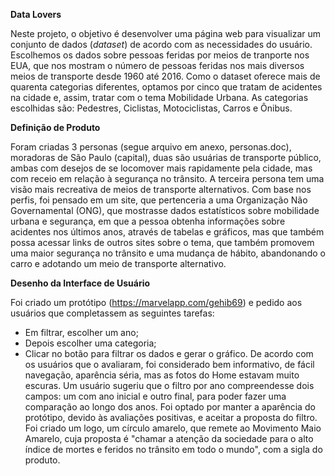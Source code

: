 **Data Lovers**

Neste projeto, o objetivo é desenvolver uma página web para visualizar um conjunto de dados (*dataset*) de acordo com as necessidades do usuário. Escolhemos os dados sobre pessoas feridas por meios de tranporte nos EUA, que nos mostram o número  de pessoas feridas nos mais diversos meios de transporte desde 1960 até 2016.
Como o dataset oferece mais de quarenta categorias diferentes, optamos por cinco que tratam de acidentes na cidade e, assim, tratar com o tema Mobilidade Urbana. As categorias escolhidas são: Pedestres, Ciclistas, Motociclistas, Carros e Ônibus.

**Definição de Produto**

Foram criadas 3 personas (segue arquivo em anexo, personas.doc), moradoras de São Paulo (capital), duas são usuárias de transporte público, ambas com desejos de se locomover mais rapidamente pela cidade, mas com receio em relação à segurança no trânsito. A terceira persona tem uma visão mais recreativa de meios de transporte alternativos. 
Com base nos perfis, foi pensado em um site, que pertenceria a uma Organização Não Governamental (ONG), que mostrasse dados estatísticos sobre mobilidade urbana e segurança, em que a pessoa obtenha informações sobre acidentes nos últimos anos, através de tabelas e gráficos, mas que também possa acessar links de outros sites sobre o tema, que também promovem uma maior segurança no trânsito e uma mudança de hábito, abandonando o carro e adotando um meio de transporte alternativo.

**Desenho da Interface de Usuário**

Foi criado um protótipo (https://marvelapp.com/gehib69) e pedido aos usuários que completassem as seguintes tarefas:
- Em filtrar, escolher um ano;
- Depois escolher uma categoria;
- Clicar no botão para filtrar os dados e gerar o gráfico.
De acordo com os usuários que o avaliaram, foi considerado bem informativo, de fácil navegação, aparência séria, mas as fotos do Home estavam muito escuras. Um usuário sugeriu que o filtro por ano compreendesse dois campos: um com ano inicial e outro final, para poder fazer uma comparação ao longo dos anos.
Foi optado por manter a aparência do protótipo, devido às avaliações positivas, e aceitar a proposta do filtro. Foi criado um logo, um círculo amarelo, que remete ao Movimento Maio Amarelo, cuja proposta é "chamar a atenção da sociedade para o alto índice de mortes e feridos no trânsito em todo o mundo", com a sigla do produto.

